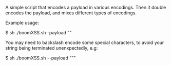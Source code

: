 A simple script that encodes a payload in various encodings. Then it double encodes the payload, and mixes different types of encodings. 

Example usage:

$ sh ./boomXSS.sh -payload "<script>alert\`1\`</script>"


You may need to backslash encode some special characters, to avoid your string being terminated unenxpectedly, e.g:

$ sh ./boomXSS.sh --payload "\"<script>alert\`1\`</script>"

